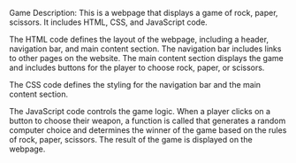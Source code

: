 Game Description:
This is a webpage that displays a game of rock, paper, scissors. It includes HTML, CSS, and JavaScript code.

The HTML code defines the layout of the webpage, including a header, navigation bar, and main content section. The navigation bar includes links to other pages on the website. The main content section displays the game and includes buttons for the player to choose rock, paper, or scissors.

The CSS code defines the styling for the navigation bar and the main content section.

The JavaScript code controls the game logic. When a player clicks on a button to choose their weapon, a function is called that generates a random computer choice and determines the winner of the game based on the rules of rock, paper, scissors. The result of the game is displayed on the webpage.
